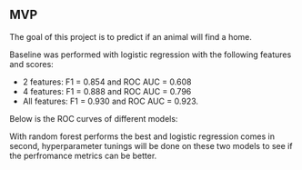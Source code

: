 ## MVP ##

The goal of this project is to predict if an animal will find a home.

Baseline was performed with logistic regression with the following features and scores:

* 2 features: F1 = 0.854 and ROC AUC = 0.608 
* 4 features: F1 = 0.888 and ROC AUC = 0.796
* All features: F1 = 0.930 and ROC AUC = 0.923.

Below is the ROC curves of different models:


With random forest performs the best and logistic regression comes in second, hyperparameter tunings will be done on these two models to see if the perfromance metrics can be better.



